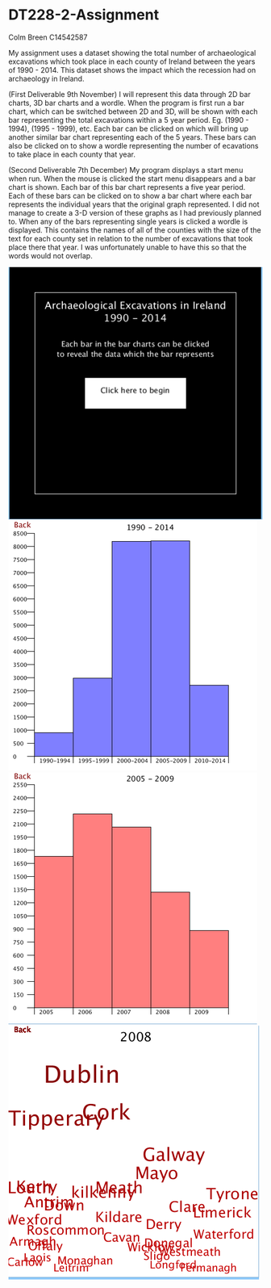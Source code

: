 # DT228-2-Assignment
Colm Breen
C14542587

My assignment uses a dataset showing the total number of archaeological 
excavations which took place in each county of Ireland between the years of 1990 - 2014.
This dataset shows the impact which the recession had on archaeology in Ireland.

(First Deliverable 9th November)
I will represent this data through 2D bar charts, 3D bar charts and a wordle.
When the program is first run a bar chart, which can be switched between 2D and 3D,
will be shown with each bar representing the total excavations within a 5 year period.
Eg. (1990 - 1994), (1995 - 1999), etc. Each bar can be clicked on which will bring up
another similar bar chart representing each of the 5 years. These bars can also be clicked
on to show a wordle representing the number of ecavations to take place in each county that year.  

(Second Deliverable 7th December)
My program displays a start menu when run. When the mouse is clicked the start menu disappears and 
a bar chart is shown. Each bar of this bar chart represents a five year period. Each of these bars can
be clicked on to show a bar chart where each bar represents the individual years that the original graph
represented. I did not manage to create a 3-D version of these graphs as I had previously planned to.
When any of the bars representing single years is clicked a wordle is displayed. This contains the names of
all of the counties with the size of the text for each county set in relation to the number of excavations that
took place there that year. I was unfortunately unable to have this so that the words would not overlap.


![alt tag](https://github.com/ColmBreen/DT228-2-Assignment/blob/master/data/AssignmentMenu.png)
![alt tag](https://github.com/ColmBreen/DT228-2-Assignment/blob/master/data/AssignmentFirstGraph.png)
![alt tag](https://github.com/ColmBreen/DT228-2-Assignment/blob/master/data/AssignmentSecondGraph.png)
![alt tag](https://github.com/ColmBreen/DT228-2-Assignment/blob/master/data/AssignmentWordle.png)




